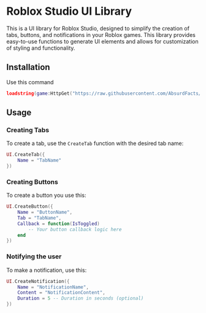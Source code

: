 # Roblox Studio UI Library

This is a UI library for Roblox Studio, designed to simplify the creation of tabs, buttons, and notifications in your Roblox games. This library provides easy-to-use functions to generate UI elements and allows for customization of styling and functionality.

## Installation
Use this command
```lua
loadstring(game:HttpGet("https://raw.githubusercontent.com/AbsurdFacts/AphoonLibrary/main/Main.lua", true))()
```

## Usage

### Creating Tabs

To create a tab, use the `CreateTab` function with the desired tab name:

```lua
UI.CreateTab({
    Name = "TabName"
})
```
### Creating Buttons

To create a button you use this:

```lua
UI.CreateButton({
    Name = "ButtonName",
    Tab = "TabName",
    Callback = function(IsToggled)
        -- Your button callback logic here
    end
})
```
### Notifying the user

To make a notification, use this:

```lua
UI.CreateNotification({
    Name = "NotificationName",
    Content = "NotificationContent",
    Duration = 5 -- Duration in seconds (optional)
})
```
